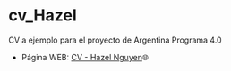 # cv_Hazel
CV a ejemplo para el proyecto de Argentina Programa 4.0

- Página WEB: [CV - Hazel Nguyen](https://ferlaxi.github.io/cv_Hazel/)🌐

